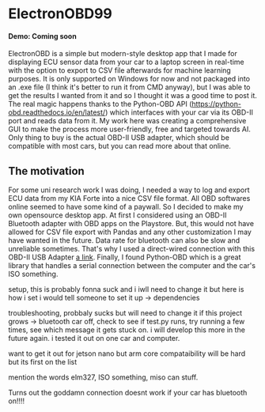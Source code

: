 # ElectronOBD99
#### Demo: Coming soon
ElectronOBD is a simple but modern-style desktop app that I made for displaying ECU sensor data from your car to a laptop screen in real-time with the option to export to CSV file afterwards for machine learning purposes. It is only supported on Windows for now and not packaged into an .exe file (I think it's better to run it from CMD anyway), but I was able to get the results I wanted from it and so I thought it was a good time to post it. The real magic happens thanks to the Python-OBD API (https://python-obd.readthedocs.io/en/latest/) which interfaces with your car via its OBD-II port and reads data from it. My work here was creating a comprehensive GUI to make the process more user-friendly, free and targeted towards AI. Only thing to buy is the actual OBD-II USB adapter, which should be compatible with most cars, but you can read more about that online.

## The motivation
For some uni research work I was doing, I needed a way to log and export ECU data from my KIA Forte into a nice CSV file format. All OBD softwares online seemed to have some kind of a paywall. So I decided to make my own opensource desktop app. At first I considered using an OBD-II Bluetooth adapter with OBD apps on the Playstore. But, this would not have allowed for CSV file export with Pandas and any other customization I may have wanted in the future. Data rate for bluetooth can also be slow and unreliable sometimes. That's why I used a direct-wired connection with this OBD-II USB Adapter [a link](https://amazon.ca). Finally, I found Python-OBD which is a great library that handles a serial connection between the computer and the car's ISO something.

setup, this is probably fonna suck and i iwll need to change it but here is how i set i would tell someone to set it up -> dependencies 

troubleshooting, probbaly sucks but will need to change it if this project grows -> bluetooth car off, check to see if test.py runs, try running a few times, see which message it gets stuck on. i will develop this more in the future again. i tested it out on one car and computer.

want  to get it out for jetson nano but arm core compataibility will be hard but its first on the list

mention the words elm327, ISO something, miso can stuff. 

Turns out the goddamn connection doesnt work if your car has bluetooth on!!!!
